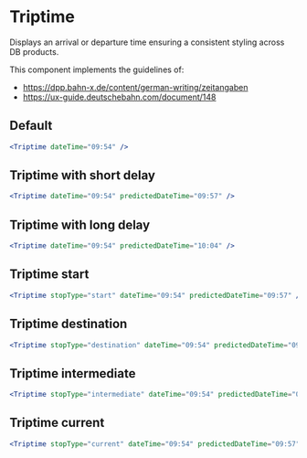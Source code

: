 # Triptime

Displays an arrival or departure time ensuring a consistent styling across DB products.

This component implements the guidelines of:

- https://dpp.bahn-x.de/content/german-writing/zeitangaben
- https://ux-guide.deutschebahn.com/document/148

## Default

```jsx
<Triptime dateTime="09:54" />
```

## Triptime with short delay

```jsx
<Triptime dateTime="09:54" predictedDateTime="09:57" />
```

## Triptime with long delay

```jsx
<Triptime dateTime="09:54" predictedDateTime="10:04" />
```

## Triptime start

```jsx
<Triptime stopType="start" dateTime="09:54" predictedDateTime="09:57" />
```

## Triptime destination

```jsx
<Triptime stopType="destination" dateTime="09:54" predictedDateTime="09:57" />
```

## Triptime intermediate

```jsx
<Triptime stopType="intermediate" dateTime="09:54" predictedDateTime="09:57" />
```

## Triptime current

```jsx
<Triptime stopType="current" dateTime="09:54" predictedDateTime="09:57" />
```
